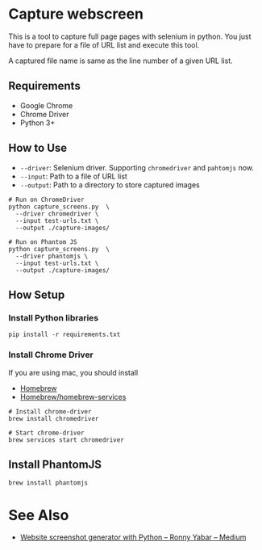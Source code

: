 # Capture webscreen

This is a tool to capture full page pages with selenium in python.
You just have to prepare for a file of URL list and execute this tool.

A captured file name is same as the line number of a given URL list.

## Requirements

- Google Chrome
- Chrome Driver
- Python 3+

## How to Use

- `--driver`: Selenium driver. Supporting `chromedriver` and `pahtomjs` now.
- `--input`: Path to a file of URL list
- `--output`: Path to a directory to store captured images

```
# Run on ChromeDriver
python capture_screens.py  \
  --driver chromedriver \
  --input test-urls.txt \
  --output ./capture-images/

# Run on Phantom JS
python capture_screens.py  \
  --driver phantomjs \
  --input test-urls.txt \
  --output ./capture-images/
```

## How Setup

### Install Python libraries

```
pip install -r requirements.txt
```

### Install Chrome Driver

If you are using mac, you should install

- [Homebrew](https://brew.sh/)
- [Homebrew/homebrew\-services](https://github.com/Homebrew/homebrew-services)

```
# Install chrome-driver
brew install chromedriver

# Start chrome-driver
brew services start chromedriver
```

## Install PhantomJS

```
brew install phantomjs
```

# See Also

- [Website screenshot generator with Python – Ronny Yabar – Medium](https://medium.com/@ronnyml/website-screenshot-generator-with-python-593d6ddb56cb)
